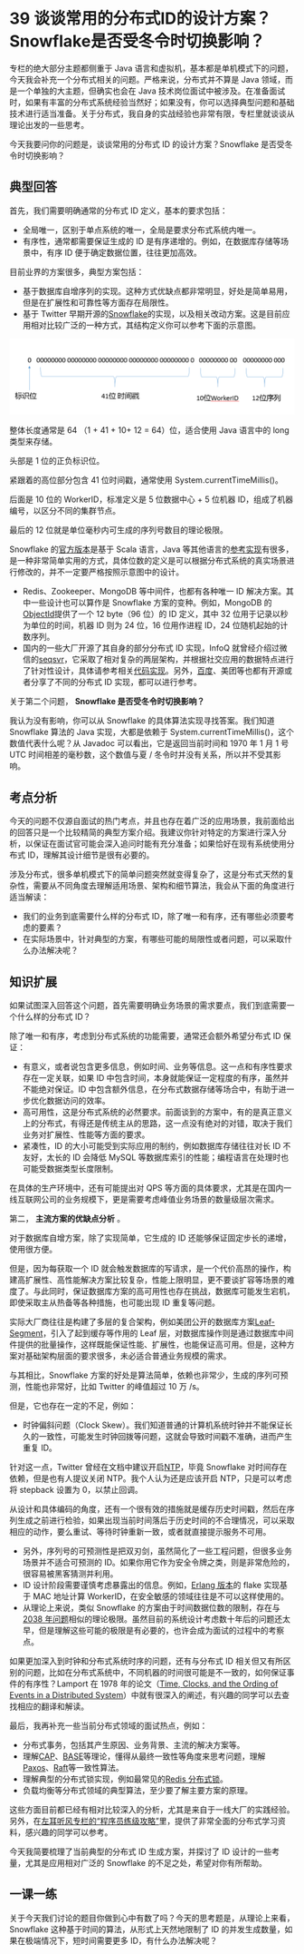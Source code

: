 # 39 谈谈常用的分布式ID的设计方案？Snowflake是否受冬令时切换影响？

专栏的绝大部分主题都侧重于 Java 语言和虚拟机，基本都是单机模式下的问题，今天我会补充一个分布式相关的问题。严格来说，分布式并不算是 Java 领域，而是一个单独的大主题，但确实也会在 Java 技术岗位面试中被涉及。在准备面试时，如果有丰富的分布式系统经验当然好；如果没有，你可以选择典型问题和基础技术进行适当准备。关于分布式，我自身的实战经验也非常有限，专栏里就谈谈从理论出发的一些思考。

今天我要问你的问题是，谈谈常用的分布式 ID 的设计方案？Snowflake 是否受冬令时切换影响？

## 典型回答

首先，我们需要明确通常的分布式 ID 定义，基本的要求包括：

- 全局唯一，区别于单点系统的唯一，全局是要求分布式系统内唯一。
- 有序性，通常都需要保证生成的 ID 是有序递增的。例如，在数据库存储等场景中，有序 ID 便于确定数据位置，往往更加高效。

目前业界的方案很多，典型方案包括：

- 基于数据库自增序列的实现。这种方式优缺点都非常明显，好处是简单易用，但是在扩展性和可靠性等方面存在局限性。
- 基于 Twitter 早期开源的[Snowflake](https://github.com/twitter/snowflake)的实现，以及相关改动方案。这是目前应用相对比较广泛的一种方式，其结构定义你可以参考下面的示意图。

![img](assets/ffd41494a39ef737b3c1151929c3c4ad.png)

整体长度通常是 64 （1 + 41 + 10+ 12 = 64）位，适合使用 Java 语言中的 long 类型来存储。

头部是 1 位的正负标识位。

紧跟着的高位部分包含 41 位时间戳，通常使用 System.currentTimeMillis()。

后面是 10 位的 WorkerID，标准定义是 5 位数据中心 + 5 位机器 ID，组成了机器编号，以区分不同的集群节点。

最后的 12 位就是单位毫秒内可生成的序列号数目的理论极限。

Snowflake 的[官方版本](https://github.com/twitter/snowflake)是基于 Scala 语言，Java 等其他语言的[参考实现](https://github.com/relops/snowflake)有很多，是一种非常简单实用的方式，具体位数的定义是可以根据分布式系统的真实场景进行修改的，并不一定要严格按照示意图中的设计。

- Redis、Zookeeper、MongoDB 等中间件，也都有各种唯一 ID 解决方案。其中一些设计也可以算作是 Snowflake 方案的变种。例如，MongoDB 的[ObjectId](https://mongodb.github.io/node-mongodb-native/2.0/tutorials/objectid/)提供了一个 12 byte（96 位）的 ID 定义，其中 32 位用于记录以秒为单位的时间，机器 ID 则为 24 位，16 位用作进程 ID，24 位随机起始的计数序列。
- 国内的一些大厂开源了其自身的部分分布式 ID 实现，InfoQ 就曾经介绍过微信的[seqsvr](http://www.infoq.com/cn/articles/wechat-serial-number-generator-architecture)，它采取了相对复杂的两层架构，并根据社交应用的数据特点进行了针对性设计，具体请参考相关[代码实现](https://github.com/nebula-im/seqsvr)。另外，[百度](https://github.com/baidu/uid-generator/blob/master/README.zh_cn.md.html)、美团等也都有开源或者分享了不同的分布式 ID 实现，都可以进行参考。

关于第二个问题，  **Snowflake 是否受冬令时切换影响？**

我认为没有影响，你可以从 Snowflake 的具体算法实现寻找答案。我们知道 Snowflake 算法的 Java 实现，大都是依赖于 System.currentTimeMillis()，这个数值代表什么呢？从 Javadoc 可以看出，它是返回当前时间和 1970 年 1 月 1 号 UTC 时间相差的毫秒数，这个数值与夏 / 冬令时并没有关系，所以并不受其影响。

## 考点分析

今天的问题不仅源自面试的热门考点，并且也存在着广泛的应用场景，我前面给出的回答只是一个比较精简的典型方案介绍。我建议你针对特定的方案进行深入分析，以保证在面试官可能会深入追问时能有充分准备；如果恰好在现有系统使用分布式 ID，理解其设计细节是很有必要的。

涉及分布式，很多单机模式下的简单问题突然就变得复杂了，这是分布式天然的复杂性，需要从不同角度去理解适用场景、架构和细节算法，我会从下面的角度进行适当解读：

- 我们的业务到底需要什么样的分布式 ID，除了唯一和有序，还有哪些必须要考虑的要素？
- 在实际场景中，针对典型的方案，有哪些可能的局限性或者问题，可以采取什么办法解决呢？

## 知识扩展

如果试图深入回答这个问题，首先需要明确业务场景的需求要点，我们到底需要一个什么样的分布式 ID？

除了唯一和有序，考虑到分布式系统的功能需要，通常还会额外希望分布式 ID 保证：

- 有意义，或者说包含更多信息，例如时间、业务等信息。这一点和有序性要求存在一定关联，如果 ID 中包含时间，本身就能保证一定程度的有序，虽然并不能绝对保证。ID 中包含额外信息，在分布式数据存储等场合中，有助于进一步优化数据访问的效率。
- 高可用性，这是分布式系统的必然要求。前面谈到的方案中，有的是真正意义上的分布式，有得还是传统主从的思路，这一点没有绝对的对错，取决于我们业务对扩展性、性能等方面的要求。
- 紧凑性，ID 的大小可能受到实际应用的制约，例如数据库存储往往对长 ID 不友好，太长的 ID 会降低 MySQL 等数据库索引的性能；编程语言在处理时也可能受数据类型长度限制。

在具体的生产环境中，还有可能提出对 QPS 等方面的具体要求，尤其是在国内一线互联网公司的业务规模下，更是需要考虑峰值业务场景的数量级层次需求。

第二，  **主流方案的优缺点分析** 。

对于数据库自增方案，除了实现简单，它生成的 ID 还能够保证固定步长的递增，使用很方便。

但是，因为每获取一个 ID 就会触发数据库的写请求，是一个代价高昂的操作，构建高扩展性、高性能解决方案比较复杂，性能上限明显，更不要谈扩容等场景的难度了。与此同时，保证数据库方案的高可用性也存在挑战，数据库可能发生宕机，即使采取主从热备等各种措施，也可能出现 ID 重复等问题。

实际大厂商往往是构建了多层的复合架构，例如美团公开的数据库方案[Leaf-Segment](https://tech.meituan.com/MT_Leaf.html)，引入了起到缓存等作用的 Leaf 层，对数据库操作则是通过数据库中间件提供的批量操作，这样既能保证性能、扩展性，也能保证高可用。但是，这种方案对基础架构层面的要求很多，未必适合普通业务规模的需求。

与其相比，Snowflake 方案的好处是算法简单，依赖也非常少，生成的序列可预测，性能也非常好，比如 Twitter 的峰值超过 10 万 /s。

但是，它也存在一定的不足，例如：

- 时钟偏斜问题（Clock Skew）。我们知道普通的计算机系统时钟并不能保证长久的一致性，可能发生时钟回拨等问题，这就会导致时间戳不准确，进而产生重复 ID。

针对这一点，Twitter 曾经在文档中建议开启[NTP](http://doc.ntp.org/4.1.0/ntpd.htm)，毕竟 Snowflake 对时间存在依赖，但是也有人提议关闭 NTP。我个人认为还是应该开启 NTP，只是可以考虑将 stepback 设置为 0，以禁止回调。

从设计和具体编码的角度，还有一个很有效的措施就是缓存历史时间戳，然后在序列生成之前进行检验，如果出现当前时间落后于历史时间的不合理情况，可以采取相应的动作，要么重试、等待时钟重新一致，或者就直接提示服务不可用。

- 另外，序列号的可预测性是把双刃剑，虽然简化了一些工程问题，但很多业务场景并不适合可预测的 ID。如果你用它作为安全令牌之类，则是非常危险的，很容易被黑客猜测并利用。
- ID 设计阶段需要谨慎考虑暴露出的信息。例如，[Erlang 版本](https://github.com/boundary/flake)的 flake 实现基于 MAC 地址计算 WorkerID，在安全敏感的领域往往是不可以这样使用的。
- 从理论上来说，类似 Snowflake 的方案由于时间数据位数的限制，存在与[2038 年问题](https://en.wikipedia.org/wiki/Year_2038_problem)相似的理论极限。虽然目前的系统设计考虑数十年后的问题还太早，但是理解这些可能的极限是有必要的，也许会成为面试的过程中的考察点。

如果更加深入到时钟和分布式系统时序的问题，还有与分布式 ID 相关但又有所区别的问题，比如在分布式系统中，不同机器的时间很可能是不一致的，如何保证事件的有序性？Lamport 在 1978 年的论文（[Time, Clocks, and the Ording of Events in a Distributed System](https://amturing.acm.org/p558-lamport.pdf)）中就有很深入的阐述，有兴趣的同学可以去查找相应的翻译和解读。

最后，我再补充一些当前分布式领域的面试热点，例如：

- 分布式事务，包括其产生原因、业务背景、主流的解决方案等。
- 理解[CAP](https://en.wikipedia.org/wiki/CAP_theorem)、[BASE](https://en.wikipedia.org/wiki/Eventual_consistency)等理论，懂得从最终一致性等角度来思考问题，理解[Paxos](<https://en.wikipedia.org/wiki/Paxos_(computer_science)>)、[Raft](https://raft.github.io/)等一致性算法。
- 理解典型的分布式锁实现，例如最常见的[Redis 分布式锁](https://redis.io/topics/distlock)。
- 负载均衡等分布式领域的典型算法，至少要了解主要方案的原理。

这些方面目前都已经有相对比较深入的分析，尤其是来自于一线大厂的实践经验。另外，在[左耳听风专栏的“程序员练级攻略”](http://time.geekbang.org/column/48)里，提供了非常全面的分布式学习资料，感兴趣的同学可以参考。

今天我简要梳理了当前典型的分布式 ID 生成方案，并探讨了 ID 设计的一些考量，尤其是应用相对广泛的 Snowflake 的不足之处，希望对你有所帮助。

## 一课一练

关于今天我们讨论的题目你做到心中有数了吗？今天的思考题是，从理论上来看，Snowflake 这种基于时间的算法，从形式上天然地限制了 ID 的并发生成数量，如果在极端情况下，短时间需要更多 ID，有什么办法解决呢？
